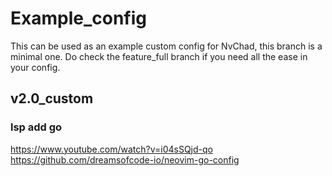 # Example_config

This can be used as an example custom config for NvChad, this branch is a minimal one. Do check the feature_full branch if you need all the ease in your config.

## v2.0_custom

### lsp add go
https://www.youtube.com/watch?v=i04sSQjd-qo
https://github.com/dreamsofcode-io/neovim-go-config
